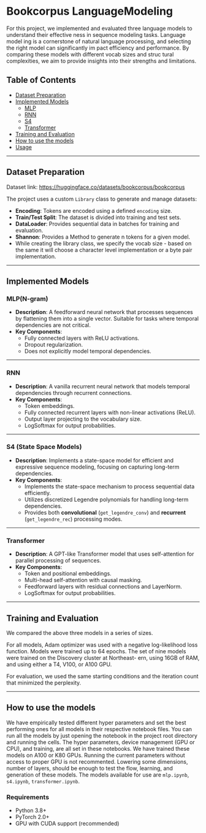 # Bookcorpus LanguageModeling
For this project, we implemented and evaluated
three language models to understand their effective
ness in sequence modeling tasks. Language model
ing is a cornerstone of natural language processing,
and selecting the right model can significantly im
pact efficiency and performance. By comparing
these models with different vocab sizes and struc
tural complexities, we aim to provide insights into
their strengths and limitations.

## Table of Contents

- [Dataset Preparation](#dataset-preparation)
- [Implemented Models](#implemented-models)
  - [MLP](#mlp)
  - [RNN](#rnn)
  - [S4](#s4)
  - [Transformer](#transformer)
- [Training and Evaluation](#training-and-evaluation)
- [How to use the models](#how-to-use-the-models)
- [Usage](#usage)

---
## Dataset Preparation
Dataset link: https://huggingface.co/datasets/bookcorpus/bookcorpus

The project uses a custom `Library` class to generate and manage datasets:
- **Encoding**: Tokens are encoded using a defined `encoding` size.
- **Train/Test Split**: The dataset is divided into training and test sets.
- **DataLoader**: Provides sequential data in batches for training and evaluation.
- **Shannon**: Provides a Method to generate n tokens for a given model.
- While creating the library class, we specify the vocab size - based on the same it will choose a character level implementation or a byte pair implementation.


---

## Implemented Models

### MLP(N-gram)
- **Description**: A feedforward neural network that processes sequences by flattening them into a single vector. Suitable for tasks where temporal dependencies are not critical.
- **Key Components**:
  - Fully connected layers with ReLU activations.
  - Dropout regularization.
  - Does not explicitly model temporal dependencies.

---

### RNN
- **Description**: A vanilla recurrent neural network that models temporal dependencies through recurrent connections.
- **Key Components**:
  - Token embeddings.
  - Fully connected recurrent layers with non-linear activations (ReLU).
  - Output layer projecting to the vocabulary size.
  - LogSoftmax for output probabilities.

---

### S4 (State Space Models)
- **Description**: Implements a state-space model for efficient and expressive sequence modeling, focusing on capturing long-term dependencies.
- **Key Components**:
   - Implements the state-space mechanism to process sequential data efficiently.
   - Utilizes discretized Legendre polynomials for handling long-term dependencies.
   - Provides both **convolutional** (`get_legendre_conv`) and **recurrent** (`get_legendre_rec`) processing modes.

---

### Transformer
- **Description**: A GPT-like Transformer model that uses self-attention for parallel processing of sequences.
- **Key Components**:
  - Token and positional embeddings.
  - Multi-head self-attention with causal masking.
  - Feedforward layers with residual connections and LayerNorm.
  - LogSoftmax for output probabilities.


---

## Training and Evaluation
We compared the above three models in a series
of sizes.

For all models, Adam optimizer was used with a
negative log-likelihood loss function. Models were
trained up to 64 epochs. The set of nine models
were trained on the Discovery cluster at Northeast-
ern, using 16GB of RAM, and using either a T4,
V100, or A100 GPU. 

For evaluation, we used the same starting conditions and the iteration count that minimized the perplexity.

---

## How to use the models
We have empirically tested different hyper parameters and set the best performing ones for all models in their respective notebook files. You can run all the models by just opening the notebook in the project root directory and running the cells. The hyper parameters, device management (GPU or CPU), and training, are all set in these notebooks. We have trained these models on A100 or K80 GPUs. Running the current parameters without access to proper GPU is not recommented. Lowering some dimensions, number of layers, should be enough to test the flow, learning, and generation of these models. The models available for use are `mlp.ipynb`, `s4.ipynb`, `transformer.ipynb`.

### Requirements
- Python 3.8+
- PyTorch 2.0+
- GPU with CUDA support (recommended)
